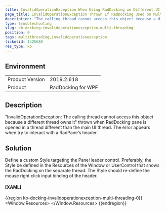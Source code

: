 ```yaml
---
title: InvalidOperationException When Using RadDocking on Different UI Threads
page_title: InvalidOperationException Thrown If RadDocking Used on Multithreads
description: "The calling thread cannot access this object because a different thread owns it" message shown when RadDocking shown on a separate UI thread.
type: troubleshooting
slug: kb-docking-invalidoperationexception-multi-threading
position: 0
tags: multithreading,invalidoperationexception
ticketid: 1425680
res_type: kb
---
```


## Environment
<table>
    <tbody>
	    <tr>
	    	<td>Product Version</td>
	    	<td>2019.2.618</td>
	    </tr>
	    <tr>
	    	<td>Product</td>
	    	<td>RadDocking for WPF</td>
	    </tr>
    </tbody>
</table>

## Description

"InvalidOperationException: The calling thread cannot access this object because a different thread owns it" thrown when RadDocking pane is opened in a thread different than the main UI thread. The error appears when try to interact with a RadPane's header.

## Solution

Define a custom Style targeting the PaneHeader control. Preferably, the Style be defined in the Resources of the Window or UserControl that shows the RadDocking on the separate thread. The Style should re-define the mouse right click input binding of the header.

#### __[XAML]__
{{region kb-docking-invalidoperationexception-multi-threading-0}}
	<Window.Resources>
		<!-- If you use NoXaml dlls set the following property on the Style object: BasedOn="{StaticResource PaneHeaderStyle}" -->
		<Style TargetType="telerik:PaneHeader">
			<Setter Property="telerik:InputBindingsManager.InputBindings">
				<Setter.Value>
					<InputBindingCollection>
						<MouseBinding Command="telerik:RadDockingCommands.PaneHeaderMenuOpen">
							<MouseBinding.Gesture>
								<MouseGesture MouseAction="RightClick" />
							</MouseBinding.Gesture>
						</MouseBinding>
					</InputBindingCollection>
				</Setter.Value>
			</Setter>
		</Style>
	</Window.Resources>
{{endregion}}